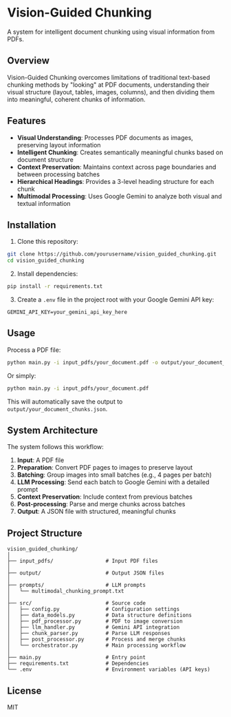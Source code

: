 # Vision-Guided Chunking

A system for intelligent document chunking using visual information from PDFs.

## Overview

Vision-Guided Chunking overcomes limitations of traditional text-based chunking methods by "looking" at PDF documents, understanding their visual structure (layout, tables, images, columns), and then dividing them into meaningful, coherent chunks of information.

## Features

- **Visual Understanding**: Processes PDF documents as images, preserving layout information
- **Intelligent Chunking**: Creates semantically meaningful chunks based on document structure
- **Context Preservation**: Maintains context across page boundaries and between processing batches
- **Hierarchical Headings**: Provides a 3-level heading structure for each chunk
- **Multimodal Processing**: Uses Google Gemini to analyze both visual and textual information

## Installation

1. Clone this repository:
```bash
git clone https://github.com/yourusername/vision_guided_chunking.git
cd vision_guided_chunking
```

2. Install dependencies:
```bash
pip install -r requirements.txt
```

3. Create a `.env` file in the project root with your Google Gemini API key:
```
GEMINI_API_KEY=your_gemini_api_key_here
```

## Usage

Process a PDF file:

```bash
python main.py -i input_pdfs/your_document.pdf -o output/your_document_chunks.json
```

Or simply:

```bash
python main.py -i input_pdfs/your_document.pdf
```

This will automatically save the output to `output/your_document_chunks.json`.

## System Architecture

The system follows this workflow:

1. **Input**: A PDF file
2. **Preparation**: Convert PDF pages to images to preserve layout
3. **Batching**: Group images into small batches (e.g., 4 pages per batch)
4. **LLM Processing**: Send each batch to Google Gemini with a detailed prompt
5. **Context Preservation**: Include context from previous batches
6. **Post-processing**: Parse and merge chunks across batches
7. **Output**: A JSON file with structured, meaningful chunks

## Project Structure

```
vision_guided_chunking/
│
├── input_pdfs/                 # Input PDF files
│
├── output/                     # Output JSON files
│
├── prompts/                    # LLM prompts
│   └── multimodal_chunking_prompt.txt
│
├── src/                        # Source code
│   ├── config.py               # Configuration settings
│   ├── data_models.py          # Data structure definitions
│   ├── pdf_processor.py        # PDF to image conversion
│   ├── llm_handler.py          # Gemini API integration
│   ├── chunk_parser.py         # Parse LLM responses
│   ├── post_processor.py       # Process and merge chunks
│   └── orchestrator.py         # Main processing workflow
│
├── main.py                     # Entry point
├── requirements.txt            # Dependencies
└── .env                        # Environment variables (API keys)
```

## License

MIT

